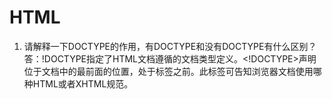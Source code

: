 # HTML
1. 请解释一下DOCTYPE的作用，有DOCTYPE和没有DOCTYPE有什么区别？
答：!DOCTYPE指定了HTML文档遵循的文档类型定义。<!DOCTYPE>声明位于文档中的最前面的位置，处于<html>标签之前。此标签可告知浏览器文档使用哪种HTML或者XHTML规范。

